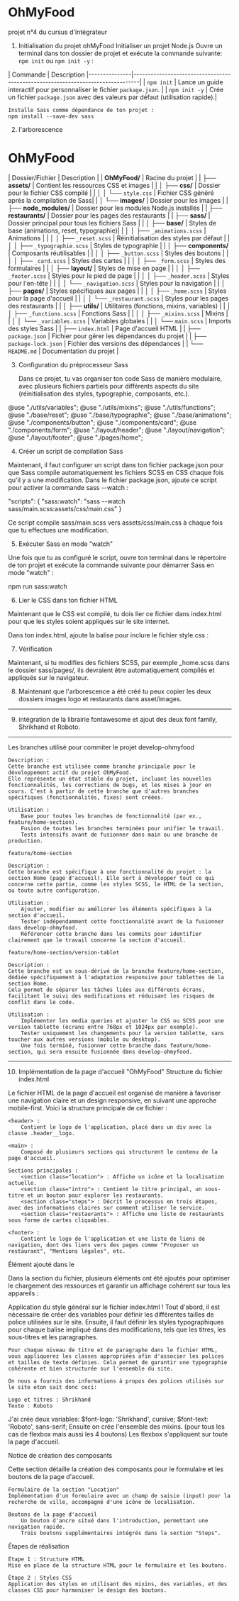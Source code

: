 # OhMyFood
projet n°4 du cursus d'intégrateur

1. Initialisation du projet ohMyFood
    Initialiser un projet Node.js
    Ouvre un terminal dans ton dossier de projet et exécute la commande suivante: 
`npm init` ou `npm init -y` :

| Commande      | Description |---------------|--------------------------------------------------------------------------------|
| `npm init`    | Lance un guide interactif pour personnaliser le fichier `package.json`.        |
| `npm init -y` | Crée un fichier `package.json` avec des valeurs par défaut (utilisation rapide).|
   
    Installe Sass comme dépendance de ton projet :
    npm install --save-dev sass
    
2. l'arborescence

# OhMyFood

| Dossier/Fichier             | Description                                    |
| **OhMyFood/**               | Racine du projet                               |
| ├── **assets/**             | Contient les ressources CSS et images          |
| │   ├── **css/**            | Dossier pour le fichier CSS compilé            |
| │   │   └── `style.css`     | Fichier CSS généré après la compilation de Sass|
| │   └── **images/**         | Dossier pour les images                        |
| ├── **node_modules/**       | Dossier pour les modules Node.js installés     |
| ├── **restaurants/**        | Dossier pour les pages des restaurants         |
| ├── **sass/**               | Dossier principal pour tous les fichiers Sass  |
| │   ├── **base/**           | Styles de base (animations, reset, typographie)|
| │   │   ├── `_animations.scss` | Animations                                   |
| │   │   ├── `_reset.scss`  | Réinitialisation des styles par défaut         |
| │   │   ├── `_typographie.scss` | Styles de typographie                      |
| │   ├── **components/**     | Composants réutilisables                       |
| │   │   ├── `_button.scss`  | Styles des boutons                             |
| │   │   ├── `_card.scss`    | Styles des cartes                              |
| │   │   ├── `_form.scss`    | Styles des formulaires                         |
| │   ├── **layout/**         | Styles de mise en page                         |
| │   │   ├── `_footer.scss`  | Styles pour le pied de page                    |
| │   │   ├── `_header.scss`  | Styles pour l'en-tête                          |
| │   │   └── `_navigation.scss` | Styles pour la navigation                    |
| │   ├── **pages/**          | Styles spécifiques aux pages                   |
| │   │   ├── `_home.scss`    | Styles pour la page d'accueil                  |
| │   │   └── `_restaurant.scss` | Styles pour les pages des restaurants       |
| │   ├── **utils/**          | Utilitaires (fonctions, mixins, variables)      |
| │   │   ├── `_functions.scss` | Fonctions Sass                               |
| │   │   ├── `_mixins.scss`  | Mixins                                         |
| │   │   └── `_variables.scss` | Variables globales                           |
| │   └── `main.scss`         | Imports des styles Sass                        |
| ├── `index.html`            | Page d'accueil HTML                            |
| ├── `package.json`          | Fichier pour gérer les dépendances du projet   |
| ├── `package-lock.json`     | Fichier des versions des dépendances           |
| └── `README.md`             | Documentation du projet                        |


3. Configuration du préprocesseur Sass

    Dans ce projet, tu vas organiser ton code Sass de manière modulaire, avec
plusieurs fichiers partiels pour différents aspects du site (réinitialisation 
des styles, typographie, composants, etc.).

@use "./utils/variables";
@use "./utils/mixins";
@use "./utils/functions";
@use "./base/reset";
@use "./base/typographie";
@use "./base/animations";
@use "./components/button";
@use "./components/card";
@use "./components/form";
@use "./layout/header";
@use "./layout/navigation";
@use "./layout/footer";
@use "./pages/home";

4. Créer un script de compilation Sass

Maintenant, il faut configurer un script dans ton fichier package.json pour que Sass compile automatiquement les fichiers SCSS en CSS chaque fois qu'il y a une modification.
Dans le fichier package.json, ajoute ce script pour activer la commande sass --watch :

"scripts": {
  "sass:watch": "sass --watch sass/main.scss:assets/css/main.css"
}

Ce script compile sass/main.scss vers assets/css/main.css à chaque fois que tu effectues une modification.

5. Exécuter Sass en mode "watch"

Une fois que tu as configuré le script, ouvre ton terminal dans le répertoire de ton projet et exécute la commande suivante pour démarrer Sass en mode "watch" :

npm run sass:watch

6. Lier le CSS dans ton fichier HTML

Maintenant que le CSS est compilé, tu dois lier ce fichier dans index.html pour que les styles soient appliqués sur le site internet.

Dans ton index.html, ajoute la balise <link> pour inclure le fichier style.css :
<head>
    <meta charset="UTF-8">
    <meta name="viewport" content="width=device-width, initial-scale=1.0">
    <title>OhMyFood</title>
    <link rel="stylesheet" href="assets/css/style.css">
</head>

7. Vérification

Maintenant, si tu modifies des fichiers SCSS, par exemple _home.scss dans le dossier sass/pages/, ils devraient être automatiquement compilés et appliqués sur le navigateur.

8. Maintenant que l'arborescence a été créé tu peux copier les deux dossiers images logo et restaurants dans asset/images.

----------------------------------------------------------------------------- 
9. intégration de la librairie fontawesome et ajout des deux font family, Shrikhand et Roboto. 
----------------------------------------------------------------------------

Les branches utilisé pour commiter le projet
    develop-ohmyfood

    Description :
    Cette branche est utilisée comme branche principale pour le développement actif du projet OhMyFood.
    Elle représente un état stable du projet, incluant les nouvelles fonctionnalités, les corrections de bugs, et les mises à jour en cours. C'est à partir de cette branche que d'autres branches spécifiques (fonctionnalités, fixes) sont créées.

    Utilisation :
        Base pour toutes les branches de fonctionnalité (par ex., feature/home-section).
        Fusion de toutes les branches terminées pour unifier le travail.
        Tests intensifs avant de fusionner dans main ou une branche de production.

    feature/home-section

    Description :
    Cette branche est spécifique à une fonctionnalité du projet : la section Home (page d'accueil). Elle sert à développer tout ce qui concerne cette partie, comme les styles SCSS, le HTML de la section, ou toute autre configuration.

    Utilisation :
        Ajouter, modifier ou améliorer les éléments spécifiques à la section d'accueil.
        Tester indépendamment cette fonctionnalité avant de la fusionner dans develop-ohmyfood.
        Référencer cette branche dans les commits pour identifier clairement que le travail concerne la section d'accueil.

    feature/home-section/version-tablet

    Description :
    Cette branche est un sous-dérivé de la branche feature/home-section, dédiée spécifiquement à l'adaptation responsive pour tablettes de la section Home.
    Cela permet de séparer les tâches liées aux différents écrans, facilitant le suivi des modifications et réduisant les risques de conflit dans le code.

    Utilisation :
        Implémenter les media queries et ajuster le CSS ou SCSS pour une version tablette (écrans entre 768px et 1024px par exemple).
        Tester uniquement les changements pour la version tablette, sans toucher aux autres versions (mobile ou desktop).
        Une fois terminé, fusionner cette branche dans feature/home-section, qui sera ensuite fusionnée dans develop-ohmyfood.


----------------------------------------------------------------------------
10. Implémentation de la page d'accueil "OhMyFood"
Structure du fichier index.html

Le fichier HTML de la page d'accueil est organisé de manière à favoriser une navigation claire et un design responsive, en suivant une approche mobile-first. Voici la structure principale de ce fichier :

    <header> :
        Contient le logo de l'application, placé dans un div avec la classe .header__logo.

    <main> :
        Composé de plusieurs sections qui structurent le contenu de la page d'accueil.

    Sections principales :
        <section class="location"> : Affiche un icône et la localisation actuelle.
        <section class="intro"> : Contient le titre principal, un sous-titre et un bouton pour explorer les restaurants.
        <section class="steps"> : Décrit le processus en trois étapes, avec des informations claires sur comment utiliser le service.
        <section class="restaurants"> : Affiche une liste de restaurants sous forme de cartes cliquables.

    <footer> :
        Contient le logo de l'application et une liste de liens de navigation, dont des liens vers des pages comme "Proposer un restaurant", "Mentions légales", etc.

Élément ajouté dans le <head>

Dans la section <head> du fichier, plusieurs éléments ont été ajoutés pour optimiser le chargement des ressources et garantir un affichage cohérent sur tous les appareils : 
<!-- Préconnexion pour optimiser le chargement des polices Google -->
<link rel="preconnect" href="https://fonts.googleapis.com">
<link rel="preconnect" href="https://fonts.gstatic.com" crossorigin>

<!-- Polices Google : Shrikhand et Roboto -->
<link
    href="https://fonts.googleapis.com/css2?family=Shrikhand&family=Roboto:ital,wght@0,300;0,400;0,500;0,700;1,300;1,400;1,500;1,700&display=swap"
    rel="stylesheet">

<!-- Font Awesome pour les icônes -->
<link rel="stylesheet" href="https://cdnjs.cloudflare.com/ajax/libs/font-awesome/6.2.1/css/all.min.css"
    integrity="sha512-MV7K8+y+gLIBoVD59lQIYicR65iaqukzvf/nwasF0nqhPay5w/9lJmVM2hMDcnK1OnMGCdVK+iQrJ7lzPJQd1w=="
    crossorigin="anonymous" referrerpolicy="no-referrer">

<!-- Lien vers le fichier CSS compilé -->
<link rel="stylesheet" href="assets/css/main.css">

Application du style général sur le fichier index.html !
    Tout d'abord, il est nécessaire de créer des variables pour définir les différentes tailles de police utilisées sur le site. Ensuite, il faut définir les styles typographiques pour chaque balise impliqué dans des modifications, tels que les titres, les sous-titres et les paragraphes.

    Pour chaque niveau de titre et de paragraphe dans le fichier HTML, vous appliquerez les classes appropriées afin d'associer les polices et tailles de texte définies. Cela permet de garantir une typographie cohérente et bien structurée sur l'ensemble du site.  
    
    On nous a fournis des informations à propos des polices utilisés sur le site eton sait donc ceci: 

    Logo et titres : Shrikhand
    Texte : Roboto
    
J'ai crée deux variables:
    $font-logo: 'Shrikhand', cursive;
    $font-text: 'Roboto', sans-serif;
Ensuite on crée l'ensemble des mixins. (pour tous les cas de flexbox mais aussi les 4 boutons)
 Les flexbox s'appliquent sur toute la page d'accueil.

 Notice de création des composants

Cette section détaille la création des composants pour le formulaire et les boutons de la page d'accueil.

    Formulaire de la section "Location"
    Implémentation d'un formulaire avec un champ de saisie (input) pour la recherche de ville, accompagné d'une icône de localisation.

    Boutons de la page d'accueil
        Un bouton d'ancre situé dans l'introduction, permettant une navigation rapide.
        Trois boutons supplémentaires intégrés dans la section "Steps".

Étapes de réalisation

    Étape 1 : Structure HTML
    Mise en place de la structure HTML pour le formulaire et les boutons.

    Étape 2 : Styles CSS
    Application des styles en utilisant des mixins, des variables, et des classes CSS pour harmoniser le design des boutons.



